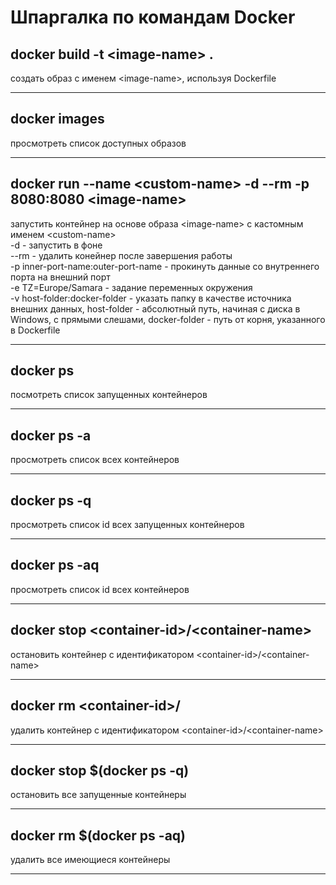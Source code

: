 # Шпаргалка по командам Docker

## docker build -t \<image-name> .
создать образ с именем \<image-name>, используя Dockerfile
***

## docker images
просмотреть список доступных образов
***

## docker run --name \<custom-name> -d --rm -p 8080:8080 \<image-name>
запустить контейнер на основе образа \<image-name> с кастомным именем \<custom-name>  
-d - запустить в фоне  
--rm - удалить конейнер после завершения работы   
-p inner-port-name:outer-port-name - прокинуть данные со внутреннего порта на внешний порт   
-e TZ=Europe/Samara - задание переменных окружения   
-v host-folder:docker-folder - указать папку в качестве источника внешних данных, host-folder - абсолютный путь, начиная с диска в Windows, с прямыми слешами, docker-folder - путь от корня, указанного в Dockerfile   
***

## docker ps
посмотреть список запущенных контейнеров
***

## docker ps -a
просмотреть список всех контейнеров
***

## docker ps -q
просмотреть список id всех запущенных контейнеров
***

## docker ps -aq
просмотреть список id всех контейнеров
***

## docker stop \<container-id>/\<container-name>
остановить контейнер с идентификатором \<container-id>/\<container-name>
***

## docker rm \<container-id>/<container-name>
удалить контейнер с идентификатором \<container-id>/\<container-name>
***
## docker stop $(docker ps -q)
остановить все запущенные контейнеры
***
## docker rm $(docker ps -aq)
удалить все имеющиеся контейнеры
***